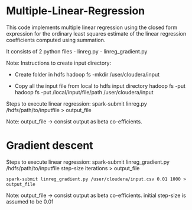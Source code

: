 # Multiple-Linear-Regression

This code implements multiple linear regression using the closed form expression 
for the ordinary least squares estimate of the linear regression coefficients computed 
using summation.

It consists of 2 python files 
	- 	linreg.py
	- 	linreg_gradient.py

	
Note:
Instructions to create input directory:
-	Create folder in hdfs
	hadoop fs -mkdir /user/cloudera/input

-	Copy all the input file from local to hdfs input directory
	hadoop fs -put <source> <destination>
	hadoop fs -put /local/input/file/path /user/cloudera/input

Steps to execute linear regression:
	spark-submit linreg.py /hdfs/path/to/inputfile > output_file 
	
Note: output_file -> consist output as beta co-efficients.


# Gradient descent

Steps to execute linear regression:
	spark-submit linreg_gradient.py /hdfs/path/to/inputfile step-size iterations > output_file 
	
	spark-submit linreg_gradient.py /user/cloudera/input.csv 0.01 1000 > output_file 

Note: output_file -> consist output as beta co-efficients.
initial step-size is assumed to be 0.01

